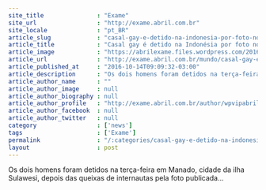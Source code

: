 ```yaml
---
site_title               : "Exame"
site_url                 : "http://exame.abril.com.br"
site_locale              : "pt_BR"
article_slug             : "casal-gay-e-detido-na-indonesia-por-foto-no-facebook"
article_title            : "Casal gay é detido na Indonésia por foto no Facebook"
article_image            : "https://abrilexame.files.wordpress.com/2016/10/size_960_16_9_parada-gay-avenida-paulista.jpg?quality=70&strip=all&w=960"
article_url              : "http://exame.abril.com.br/mundo/casal-gay-e-detido-na-indonesia-por-foto-no-facebook/"
article_published_at     : "2016-10-14T09:09:32-03:00"
article_description      : "Os dois homens foram detidos na terça-feira em Manado, cidade da ilha Sulawesi, depois das queixas de internautas pela foto publicada..."
article_author_name      : ""
article_author_image     : null
article_author_biography : null
article_author_profile   : "http://exame.abril.com.br/author/wpvipabril/"
article_author_facebook  : null
article_author_twitter   : null
category                 : ['news']
tags                     : ['Exame']
permalink                : "/:categories/casal-gay-e-detido-na-indonesia-por-foto-no-facebook/"
layout                   : post
---
```


Os dois homens foram detidos na terça-feira em Manado, cidade da ilha Sulawesi, depois das queixas de internautas pela foto publicada...
